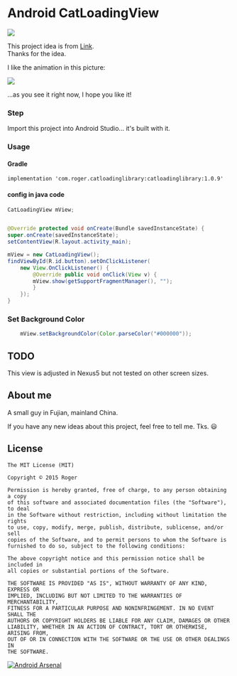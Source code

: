 # Android CatLoadingView
[![](https://jitpack.io/v/cowby123/CatLoadingView.svg)](https://jitpack.io/#cowby123/CatLoadingView)

This project idea is from [Link](http://mp.weixin.qq.com/s?__biz=MjM5MDMxOTE5NA==&mid=402703079&idx=2&sn=2fcc6746a866dcc003c68ead9b68e595&scene=2&srcid=0302A7p723KK8E5gSzLKb2ZL&from=timeline&isappinstalled=0#wechat_redirect).<br>
Thanks for the idea.<br>

I like the animation in this picture:<br>

![](http://ww4.sinaimg.cn/mw690/a695acdejw1f2hbmfxzk5g208u0a2ass.gif)

...as you see it right now, I hope you like it!

### Step

Import this project into Android Studio... it's built with it.

###  Usage

#### Gradle

```
implementation 'com.roger.catloadinglibrary:catloadinglibrary:1.0.9'
```

####  config in java code

```java
CatLoadingView mView;


@Override protected void onCreate(Bundle savedInstanceState) {
super.onCreate(savedInstanceState);
setContentView(R.layout.activity_main);

mView = new CatLoadingView();
findViewById(R.id.button).setOnClickListener(
	new View.OnClickListener() {
	    @Override public void onClick(View v) {
		mView.show(getSupportFragmentManager(), "");
	    }
	});
}
```

### Set Background Color

```java
	mView.setBackgroundColor(Color.parseColor("#000000"));
```
## TODO

This view is adjusted in Nexus5 but not tested on other screen sizes.

## About me

A small guy in Fujian, mainland China.

If you have any new ideas about this project, feel free to tell me. Tks. :smiley:


## License

	The MIT License (MIT)

	Copyright © 2015 Roger

	Permission is hereby granted, free of charge, to any person obtaining a copy
	of this software and associated documentation files (the "Software"), to deal
	in the Software without restriction, including without limitation the rights
	to use, copy, modify, merge, publish, distribute, sublicense, and/or sell
	copies of the Software, and to permit persons to whom the Software is
	furnished to do so, subject to the following conditions:

	The above copyright notice and this permission notice shall be included in
	all copies or substantial portions of the Software.

	THE SOFTWARE IS PROVIDED "AS IS", WITHOUT WARRANTY OF ANY KIND, EXPRESS OR
	IMPLIED, INCLUDING BUT NOT LIMITED TO THE WARRANTIES OF MERCHANTABILITY,
	FITNESS FOR A PARTICULAR PURPOSE AND NONINFRINGEMENT. IN NO EVENT SHALL THE
	AUTHORS OR COPYRIGHT HOLDERS BE LIABLE FOR ANY CLAIM, DAMAGES OR OTHER
	LIABILITY, WHETHER IN AN ACTION OF CONTRACT, TORT OR OTHERWISE, ARISING FROM,
	OUT OF OR IN CONNECTION WITH THE SOFTWARE OR THE USE OR OTHER DEALINGS IN
	THE SOFTWARE.

[![Android Arsenal](https://img.shields.io/badge/Android%20Arsenal-CatLoadingView-green.svg?style=true)](https://android-arsenal.com/details/1/3369)
